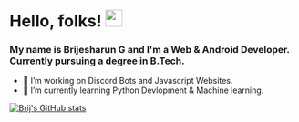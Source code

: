 
# Hello, folks! <img src="https://media.giphy.com/media/Q7LHmoFwVP6Yc1swZs/giphy.gif" width="30px">

### My name is Brijesharun G and I'm a Web & Android Developer. Currently pursuing a degree in B.Tech.

- 🔭 I’m working on Discord Bots and Javascript Websites.
- 🌱 I’m currently learning Python Devlopment & Machine learning.


[![Brij's GitHub stats](https://github-readme-stats.vercel.app/api?username=floatingbrij)](https://github.com/anuraghazra/github-readme-stats)

<!--
**floatingbrij/floatingbrij** is a ✨ _special_ ✨ repository because its `README.md` (this file) appears on your GitHub profile.

Here are some ideas to get you started:



- 👯 I’m looking to collaborate on ...
- 🤔 I’m looking for help with ...
- 💬 Ask me about ...

- 😄 Pronouns: ...
- ⚡ Fun fact: ...
-->
